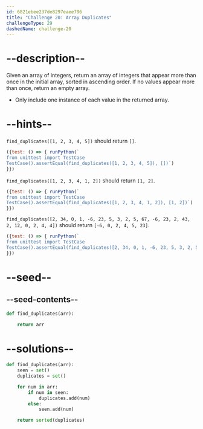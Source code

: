 ```yaml
---
id: 6821ebee237de8297eaee796
title: "Challenge 20: Array Duplicates"
challengeType: 29
dashedName: challenge-20
---
```


# --description--

Given an array of integers, return an array of integers that appear more than once in the initial array, sorted in ascending order. If no values appear more than once, return an empty array.

- Only include one instance of each value in the returned array.

# --hints--

`find_duplicates([1, 2, 3, 4, 5])` should return `[]`.

```js
({test: () => { runPython(`
from unittest import TestCase
TestCase().assertEqual(find_duplicates([1, 2, 3, 4, 5]), [])`)
}})
```

`find_duplicates([1, 2, 3, 4, 1, 2])` should return `[1, 2]`.

```js
({test: () => { runPython(`
from unittest import TestCase
TestCase().assertEqual(find_duplicates([1, 2, 3, 4, 1, 2]), [1, 2])`)
}})
```

`find_duplicates([2, 34, 0, 1, -6, 23, 5, 3, 2, 5, 67, -6, 23, 2, 43, 2, 12, 0, 2, 4, 4])` should return `[-6, 0, 2, 4, 5, 23]`.

```js
({test: () => { runPython(`
from unittest import TestCase
TestCase().assertEqual(find_duplicates([2, 34, 0, 1, -6, 23, 5, 3, 2, 5, 67, -6, 23, 2, 43, 2, 12, 0, 2, 4, 4]), [-6, 0, 2, 4, 5, 23])`)
}})
```

# --seed--

## --seed-contents--

```py
def find_duplicates(arr):

    return arr
```

# --solutions--

```py
def find_duplicates(arr):
    seen = set()
    duplicates = set()

    for num in arr:
        if num in seen:
            duplicates.add(num)
        else:
            seen.add(num)

    return sorted(duplicates)
```

